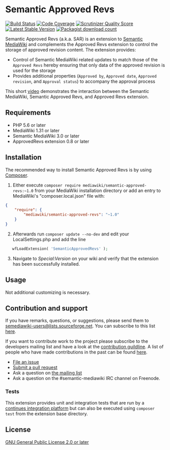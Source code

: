 # Semantic Approved Revs
[![Build Status](https://travis-ci.org/SemanticMediaWiki/SemanticApprovedRevs.svg?branch=master)](https://travis-ci.org/SemanticMediaWiki/SemanticApprovedRevs)
[![Code Coverage](https://scrutinizer-ci.com/g/SemanticMediaWiki/SemanticApprovedRevs/badges/coverage.png?s=c5563fd91abeb49b37a6ef999198530b6796dd3c)](https://scrutinizer-ci.com/g/SemanticMediaWiki/SemanticApprovedRevs/)
[![Scrutinizer Quality Score](https://scrutinizer-ci.com/g/SemanticMediaWiki/SemanticApprovedRevs/badges/quality-score.png?s=9cc8ce493f63f5c2c22db71b2061b4b8c21f43ba)](https://scrutinizer-ci.com/g/SemanticMediaWiki/SemanticApprovedRevs/)
[![Latest Stable Version](https://poser.pugx.org/mediawiki/semantic-approved-revs/version.png)](https://packagist.org/packages/mediawiki/semantic-approved-revs)
[![Packagist download count](https://poser.pugx.org/mediawiki/semantic-approved-revs/d/total.png)](https://packagist.org/packages/mediawiki/semantic-approved-revs)

Semantic Approved Revs (a.k.a. SAR) is an extension to [Semantic MediaWiki][smw] and complements the Approved Revs extension to control the storage of approved revision content. The extension provides:

- Control of Semantic MediaWiki related updates to match those of the `Approved Revs` hereby ensuring that only data of the approved revision is used for the storage
- Provides additional properties (`Approved by`, `Approved date`, `Approved revision`, and `Approval status`) to accompany the approval process

This short [video](https://youtu.be/cl9XmzKQ2Ec) demonstrates the interaction between the Semantic MediaWiki, Semantic Approved Revs, and Approved Revs extension.

## Requirements

- PHP 5.6 or later
- MediaWiki 1.31 or later
- Semantic MediaWiki 3.0 or later
- ApprovedRevs extension 0.8 or later

## Installation

The recommended way to install Semantic Approved Revs is by using [Composer][composer].

1. Either execute `composer require mediawiki/semantic-approved-revs:~1.0` from your MediaWiki installation directory or add an entry to MediaWiki's "composer.local.json" file with:
```json
{
	"require": {
		"mediawiki/semantic-approved-revs": "~1.0"
	}
}
```
2. Afterwards run `composer update --no-dev` and edit your LocalSettings.php and add the line
```php
   wfLoadExtension( 'SemanticApprovedRevs' );
```
3. Navigate to _Special:Version_ on your wiki and verify that the extension   has been successfully installed.

## Usage

Not additional customizing is necessary.

## Contribution and support

If you have remarks, questions, or suggestions, please send them to semediawiki-users@lists.sourceforge.net. You can subscribe to this list [here](http://sourceforge.net/mailarchive/forum.php?forum_name=semediawiki-user).

If you want to contribute work to the project please subscribe to the
developers mailing list and have a look at the [contribution guildline](/CONTRIBUTING.md). A list of people who have made contributions in the past can be found [here][contributors].

* [File an issue](https://github.com/SemanticMediaWiki/SemanticApprovedRevs/issues)
* [Submit a pull request](https://github.com/SemanticMediaWiki/SemanticApprovedRevs/pulls)
* Ask a question on [the mailing list](https://semantic-mediawiki.org/wiki/Mailing_list)
* Ask a question on the #semantic-mediawiki IRC channel on Freenode.

### Tests

This extension provides unit and integration tests that are run by a [continues integration platform][travis]
but can also be executed using `composer test` from the extension base directory.

## License

[GNU General Public License 2.0 or later][licence]

[composer]: https://getcomposer.org/
[licence]: https://www.gnu.org/copyleft/gpl.html
[mwcomposer]: https://www.mediawiki.org/wiki/Composer
[smw]: https://www.semantic-mediawiki.org/wiki/Semantic_MediaWiki
[travis]: https://travis-ci.org/SemanticMediaWiki/SemanticApprovedRevs
[mw-testing]: https://www.mediawiki.org/wiki/Manual:PHP_unit_testing
[mw-update]: https://www.mediawiki.org/wiki/Manual:Update.php
[mw-localsettings]: https://www.mediawiki.org/wiki/Localsettings
[contributors]: https://github.com/SemanticMediaWiki/SemanticApprovedRevs/graphs/contributors
[semver]: http://semver.org/
